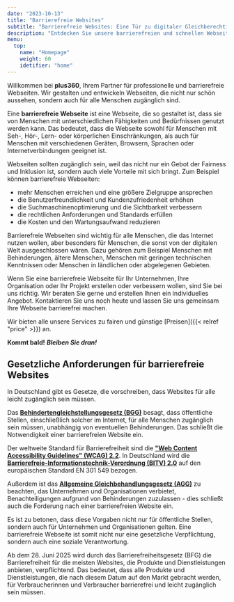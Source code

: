 ```yaml
---
date: "2023-10-13"
title: "Barrierefreie Websites"
subtitle: "Barrierefreie Websites: Eine Tür zu digitaler Gleichberechtigung"
description: "Entdecken Sie unsere barrierefreien und schnellen Webseiten, die für alle zugänglich sind. Unsere professionellen Webdesign-Services bieten ein inklusives Online-Erlebnis. Kontaktieren Sie uns für benutzerfreundliche Webseiten und eine erstklassige Nutzererfahrung."
menu:
  top:
    name: "Homepage"
    weight: 60
    idetifier: "home"
---
```


Willkommen bei **plus360**, Ihrem Partner für professionelle und barrierefreie Webseiten. Wir gestalten und entwickeln Webseiten, die nicht nur schön aussehen, sondern auch für alle Menschen zugänglich sind.

Eine **barrierefreie Webseite** ist eine Webseite, die so gestaltet ist, dass sie von Menschen mit unterschiedlichen Fähigkeiten und Bedürfnissen genutzt werden kann. Das bedeutet, dass die Webseite sowohl für Menschen mit Seh-, Hör-, Lern- oder körperlichen Einschränkungen, als auch für Menschen mit verschiedenen Geräten, Browsern, Sprachen oder Internetverbindungen geeignet ist.

Webseiten sollten zugänglich sein, weil das nicht nur ein Gebot der Fairness und Inklusion ist, sondern auch viele Vorteile mit sich bringt. Zum Beispiel können barrierefreie Webseiten:

- mehr Menschen erreichen und eine größere Zielgruppe ansprechen
- die Benutzerfreundlichkeit und Kundenzufriedenheit erhöhen
- die Suchmaschinenoptimierung und die Sichtbarkeit verbessern
- die rechtlichen Anforderungen und Standards erfüllen
- die Kosten und den Wartungsaufwand reduzieren

Barrierefreie Webseiten sind wichtig für alle Menschen, die das Internet nutzen wollen, aber besonders für Menschen, die sonst von der digitalen Welt ausgeschlossen wären. Dazu gehören zum Beispiel Menschen mit Behinderungen, ältere Menschen, Menschen mit geringen technischen Kenntnissen oder Menschen in ländlichen oder abgelegenen Gebieten.

Wenn Sie eine barrierefreie Webseite für Ihr Unternehmen, Ihre Organisation oder Ihr Projekt erstellen oder verbessern wollen, sind Sie bei uns richtig. Wir beraten Sie gerne und erstellen Ihnen ein individuelles Angebot. Kontaktieren Sie uns noch heute und lassen Sie uns gemeinsam Ihre Webseite barrierefrei machen.

Wir bieten alle unsere Services zu fairen und günstige [Preisen]({{< relref "price" >}}) an.

**Kommt bald!** ***Bleiben Sie dran!***

## Gesetzliche Anforderungen für barrierefreie Websites

In Deutschland gibt es Gesetze, die vorschreiben, dass Websites für alle leicht zugänglich sein müssen.

Das [**Behindertengleichstellungsgesetz (BGG)**](https://www.gesetze-im-internet.de/bgg/BJNR146800002.html) besagt, dass öffentliche Stellen, einschließlich solcher im Internet, für alle Menschen zugänglich sein müssen, unabhängig von eventuellen Behinderungen. Das schließt die Notwendigkeit einer barrierefreien Website ein.

Der weltweite Standard für Barrierefreiheit sind die [**"Web Content Accessibility Guidelines" (WCAG) 2.2**](https://www.w3.org/TR/WCAG22/). In Deutschland wird die [**Barrierefreie-Informationstechnik-Verordnung (BITV) 2.0**](https://www.gesetze-im-internet.de/bitv_2_0/BJNR184300011.html) auf den europäischen Standard EN 301 549 bezogen.

Außerdem ist das [**Allgemeine Gleichbehandlungsgesetz (AGG)**](https://www.gesetze-im-internet.de/agg/) zu beachten, das Unternehmen und Organisationen verbietet, Benachteiligungen aufgrund von Behinderungen zuzulassen - dies schließt auch die Forderung nach einer barrierefreien Website ein.

Es ist zu betonen, dass diese Vorgaben nicht nur für öffentliche Stellen, sondern auch für Unternehmen und Organisationen gelten. Eine barrierefreie Webseite ist somit nicht nur eine gesetzliche Verpflichtung, sondern auch eine soziale Verantwortung.

Ab dem 28. Juni 2025 wird durch das Barrierefreiheitsgesetz (BFG) die Barrierefreiheit für die meisten Websites, die Produkte und Dienstleistungen anbieten, verpflichtend. Das bedeutet, dass alle Produkte und Dienstleistungen, die nach diesem Datum auf den Markt gebracht werden, für Verbraucherinnen und Verbraucher barrierefrei und leicht zugänglich sein müssen.
